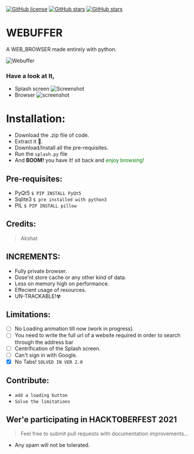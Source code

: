 [![GitHub license](https://img.shields.io/github/license/Akshat-unt/WEBUFFER?style=for-the-badge)](https://github.com/Akshat-unt/WEBUFFER/blob/main/LICENSE) [![GitHub stars](https://img.shields.io/github/stars/Akshat-unt/WEBUFFER?style=for-the-badge)](https://github.com/Akshat-unt/WEBUFFER/stargazers) [![GitHub stars](https://img.shields.io/github/stars/Akshat-unt/WEBUFFER?label=Contributors&style=for-the-badge)](https://github.com/Akshat-unt/WEBUFFER/stargazers)

# WEBUFFER

A WEB_BROWSER made entirely with python.

![Webuffer](Ssplash.gif)

### Have a look at It,
 * Splash screen
![Screenshot](https://github.com/Akshat-unt/WEBUFFER/blob/8362d1cddaf989f35c7f74e9918e055900932502/Screenshot%20(13).png)
 * Browser
![screenshot](https://github.com/Akshat-unt/WEBUFFER/blob/8362d1cddaf989f35c7f74e9918e055900932502/Screenshot%20(10).png)

# Installation:
 * Download the .zip file of code.
 * Extract it 📂.
 * Download/Install all the pre-requisites.
 * Run the ``splash.py`` file
 * And <b>BOOM!</b> you have it! sit back and <span style="color: green;">enjoy browsing!</span>

## Pre-requisites: 
  * PyQt5     ``$ PIP INSTALL PyQt5``
  * Sqlite3   ``$ pre installed with python3``
  * PIL       ``$ PIP INSTALL pillow``

## Credits:
  > Akshat
  
## INCREMENTS:
  * Fully private browser.
  * Dose'nt store cache or any other kind of data.
  * Less on memory high on performance.
  * Effecient usage of resources.
  * UN-TRACKABLE!☢

## Limitations:
  - [ ] No Loading animation till now (work in progress).
  - [ ] You need to write the full url of a website required in order to search through the address bar
  - [ ] Centrification of the Splash screen.
  - [ ] Can't sign in with Google.
  - [x] No Tabs! ``SOLVED IN VER 2.0``

## Contribute:
* ``add a loading button``
* ``Solve the limitations``
## Wer'e participating in HACKTOBERFEST 2021
> Feel free to submit pull requests with documentation improvements...
* Any spam will not be tolerated.
